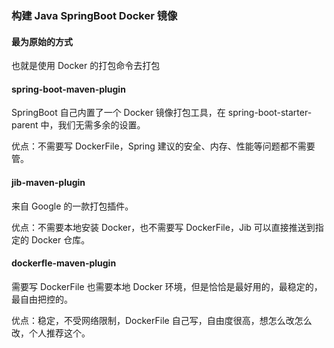 ### 构建 Java SpringBoot Docker 镜像

#### 最为原始的方式

也就是使用 Docker 的打包命令去打包

#### spring-boot-maven-plugin

SpringBoot 自己内置了一个 Docker 镜像打包工具，在 spring-boot-starter-parent 中，我们无需多余的设置。

优点：不需要写 DockerFile，Spring 建议的安全、内存、性能等问题都不需要管。

#### jib-maven-plugin

来自 Google 的一款打包插件。

优点：不需要本地安装 Docker，也不需要写 DockerFile，Jib 可以直接推送到指定的 Docker 仓库。

#### dockerfle-maven-plugin

需要写 DockerFile 也需要本地 Docker 环境，但是恰恰是最好用的，最稳定的，最自由把控的。

优点：稳定，不受网络限制，DockerFile 自己写，自由度很高，想怎么改怎么改，个人推荐这个。
